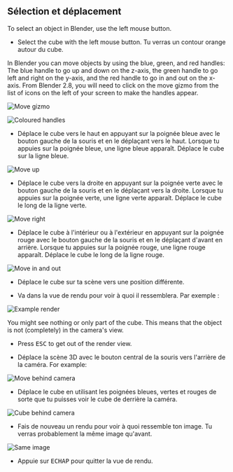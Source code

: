## Sélection et déplacement

To select an object in Blender, use the left mouse button.

+ Select the cube with the left mouse button. Tu verras un contour orange autour du cube.

In Blender you can move objects by using the blue, green, and red handles: The blue handle to go up and down on the z-axis, the green handle to go left and right on the y-axis, and the red handle to go in and out on the x-axis. From Blender 2.8, you will need to click on the move gizmo from the list of icons on the left of your screen to make the handles appear.

![Move gizmo](images/move-gizmo.png)

![Coloured handles](images/coloured-handles.png)

+ Déplace le cube vers le haut en appuyant sur la poignée bleue avec le bouton gauche de la souris et en le déplaçant vers le haut. Lorsque tu appuies sur la poignée bleue, une ligne bleue apparaît. Déplace le cube sur la ligne bleue.

![Move up](images/move-up.png)

+ Déplace le cube vers la droite en appuyant sur la poignée verte avec le bouton gauche de la souris et en le déplaçant vers la droite. Lorsque tu appuies sur la poignée verte, une ligne verte apparaît. Déplace le cube le long de la ligne verte.

![Move right](images/move-right.png)

+ Déplace le cube à l'intérieur ou à l'extérieur en appuyant sur la poignée rouge avec le bouton gauche de la souris et en le déplaçant d'avant en arrière. Lorsque tu appuies sur la poignée rouge, une ligne rouge apparaît. Déplace le cube le long de la ligne rouge.

![Move in and out](images/move-in-and-out.png)

+ Déplace le cube sur ta scène vers une position différente.

+ Va dans la vue de rendu pour voir à quoi il ressemblera. Par exemple :

![Example render](images/example-render.png)

You might see nothing or only part of the cube. This means that the object is not (completely) in the camera's view.

+ Press <kbd>ESC</kbd> to get out of the render view.

+ Déplace la scène 3D avec le bouton central de la souris vers l'arrière de la caméra. For example:

![Move behind camera](images/move-behind-camera.png)

+ Déplace le cube en utilisant les poignées bleues, vertes et rouges de sorte que tu puisses voir le cube de derrière la caméra.

![Cube behind camera](images/cube-behind-camera.png)

+ Fais de nouveau un rendu pour voir à quoi ressemble ton image. Tu verras probablement la même image qu'avant.

![Same image](images/same-image.png)

+ Appuie sur <kbd>ECHAP</kbd> pour quitter la vue de rendu.